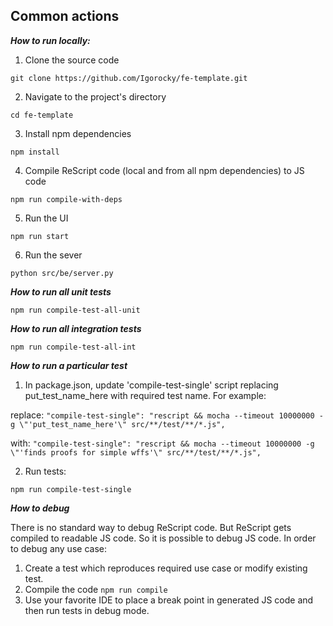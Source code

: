 ## Common actions

***How to run locally:***

1. Clone the source code

`git clone https://github.com/Igorocky/fe-template.git`

2. Navigate to the project's directory

`cd fe-template`

3. Install npm dependencies

`npm install`

4. Compile ReScript code (local and from all npm dependencies) to JS code

`npm run compile-with-deps`

5. Run the UI

`npm run start`

6. Run the sever

`python src/be/server.py`

***How to run all unit tests***

`npm run compile-test-all-unit`

***How to run all integration tests***

`npm run compile-test-all-int`


***How to run a particular test***

1. In package.json, update 'compile-test-single' script replacing put_test_name_here with required test name. For example:

replace: `"compile-test-single": "rescript && mocha --timeout 10000000 -g \"'put_test_name_here'\" src/**/test/**/*.js",`

with: `"compile-test-single": "rescript && mocha --timeout 10000000 -g \"'finds proofs for simple wffs'\" src/**/test/**/*.js",`

2. Run tests:

`npm run compile-test-single`

***How to debug***

There is no standard way to debug ReScript code. But ReScript gets compiled to readable JS code. So it is possible to debug JS code. In order to debug any use case:
1. Create a test which reproduces required use case or modify existing test.
2. Compile the code `npm run compile`
3. Use your favorite IDE to place a break point in generated JS code and then run tests in debug mode.
